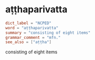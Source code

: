# aṭṭhaparivatta

``` toml
dict_label = "NCPED"
word = "aṭṭhaparivatta"
summary = "consisting of eight items"
grammar_comment = "mfn."
see_also = ["aṭṭha"]
```

consisting of eight items

